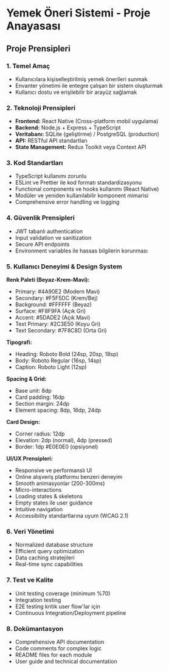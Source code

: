 # Yemek Öneri Sistemi - Proje Anayasası

## Proje Prensipleri

### 1. Temel Amaç
- Kullanıcılara kişiselleştirilmiş yemek önerileri sunmak
- Envanter yönetimi ile entegre çalışan bir sistem oluşturmak
- Kullanıcı dostu ve erişilebilir bir arayüz sağlamak

### 2. Teknoloji Prensipleri
- **Frontend:** React Native (Cross-platform mobil uygulama)
- **Backend:** Node.js + Express + TypeScript
- **Veritabanı:** SQLite (geliştirme) / PostgreSQL (production)
- **API:** RESTful API standartları
- **State Management:** Redux Toolkit veya Context API

### 3. Kod Standartları
- TypeScript kullanımı zorunlu
- ESLint ve Prettier ile kod formatı standardizasyonu
- Functional components ve hooks kullanımı (React Native)
- Modüler ve yeniden kullanılabilir komponent mimarisi
- Comprehensive error handling ve logging

### 4. Güvenlik Prensipleri
- JWT tabanlı authentication
- Input validation ve sanitization
- Secure API endpoints
- Environment variables ile hassas bilgilerin korunması

### 5. Kullanıcı Deneyimi & Design System
**Renk Paleti (Beyaz-Krem-Mavi):**
- Primary: #4A90E2 (Modern Mavi)
- Secondary: #F5F5DC (Krem/Bej)
- Background: #FFFFFF (Beyaz)
- Surface: #F8F9FA (Açık Gri)
- Accent: #5DADE2 (Açık Mavi)
- Text Primary: #2C3E50 (Koyu Gri)
- Text Secondary: #7F8C8D (Orta Gri)

**Tipografi:**
- Heading: Roboto Bold (24sp, 20sp, 18sp)
- Body: Roboto Regular (16sp, 14sp)
- Caption: Roboto Light (12sp)

**Spacing & Grid:**
- Base unit: 8dp
- Card padding: 16dp
- Section margin: 24dp
- Element spacing: 8dp, 16dp, 24dp

**Card Design:**
- Corner radius: 12dp
- Elevation: 2dp (normal), 4dp (pressed)
- Border: 1dp #E0E0E0 (opsiyonel)

**UI/UX Prensipleri:**
- Responsive ve performanslı UI
- Online alışveriş platformu benzeri deneyim
- Smooth animasyonlar (200-300ms)
- Micro-interactions
- Loading states & skeletons
- Empty states ile user guidance
- Intuitive navigation
- Accessibility standartlarına uyum (WCAG 2.1)

### 6. Veri Yönetimi
- Normalized database structure
- Efficient query optimization
- Data caching stratejileri
- Real-time sync capabilities

### 7. Test ve Kalite
- Unit testing coverage (minimum %70)
- Integration testing
- E2E testing kritik user flow'lar için
- Continuous Integration/Deployment pipeline

### 8. Dokümantasyon
- Comprehensive API documentation
- Code comments for complex logic
- README files for each module
- User guide and technical documentation